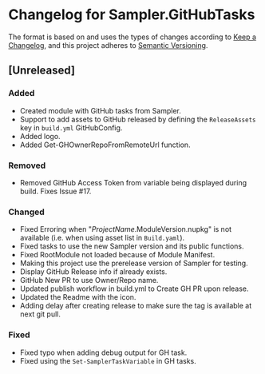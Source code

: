 # Changelog for Sampler.GitHubTasks

The format is based on and uses the types of changes according to [Keep a Changelog](https://keepachangelog.com/en/1.0.0/),
and this project adheres to [Semantic Versioning](https://semver.org/spec/v2.0.0.html).

## [Unreleased]

### Added

- Created module with GitHub tasks from Sampler.
- Support to add assets to GitHub released by defining the `ReleaseAssets` key in `build.yml` GitHubConfig.
- Added logo.
- Added Get-GHOwnerRepoFromRemoteUrl function.

### Removed

- Removed GitHub Access Token from variable being displayed during build. Fixes Issue #17.

### Changed

- Fixed Erroring when "$ProjectName.$ModuleVersion.nupkg" is not available (i.e. when using asset list in `Build.yaml`).
- Fixed tasks to use the new Sampler version and its public functions.
- Fixed RootModule not loaded because of Module Manifest.
- Making this project use the prerelease version of Sampler for testing.
- Display GitHub Release info if already exists.
- GitHub New PR to use Owner/Repo name.
- Updated publish workflow in build.yml to Create GH PR upon release.
- Updated the Readme with the icon.
- Adding delay after creating release to make sure the tag is available at next git pull.

### Fixed

- Fixed typo when adding debug output for GH task.
- Fixed using the `Set-SamplerTaskVariable` in GH tasks.
